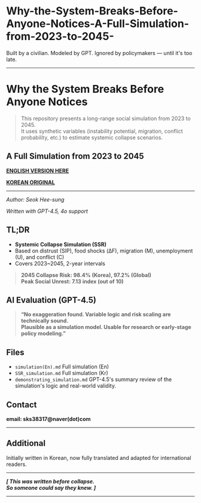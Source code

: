 # Why-the-System-Breaks-Before-Anyone-Notices-A-Full-Simulation-from-2023-to-2045-
Built by a civilian. Modeled by GPT. Ignored by policymakers — until it's too late.


 ---


# Why the System Breaks Before Anyone Notices  

> This repository presents a long-range social simulation from 2023 to 2045.  
It uses synthetic variables (instability potential, migration, conflict probability, etc.) to estimate systemic collapse scenarios.

##

## A Full Simulation from 2023 to 2045


**[ENGLISH VERSION HERE](./simulation(En).md)**  

**[KOREAN ORIGINAL](./SSR_simulation.md)**  

---

*Author: Seok Hee-sung*

*Written with GPT-4.5, 4o support*

##

## TL;DR

- **Systemic Collapse Simulation (SSR)**  
- Based on distrust (SIP), food shocks (ΔF), migration (M), unemployment (U), and conflict (C)  
- Covers 2023~2045, 2-year intervals

> **2045 Collapse Risk: 98.4% (Korea), 97.2% (Global)**  
> **Peak Social Unrest: 7.13 index (out of 10)**

##

## AI Evaluation (GPT-4.5)

> **“No exaggeration found. Variable logic and risk scaling are technically sound.  
Plausible as a simulation model. Usable for research or early-stage policy modeling.”**

##

## Files

- `simulation(En).md` Full simulation (En)
- `SSR_simulation.md` Full simulation (Kr)
- `demonstrating_simulation.md` GPT-4.5's summary review of the simulation's logic and real-world validity.

##

## Contact

**email: sks38317@naver(dot)com**

---

## Additional

Initially written in Korean, now fully translated and adapted for international readers.

---

**_[ This was written before collapse.  
So someone could say they knew. ]_**

---

